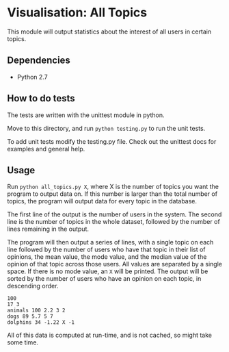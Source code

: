 Visualisation: All Topics
=========================

This module will output statistics about the interest of all users in certain topics.

Dependencies
------------

- Python 2.7

How to do tests
------------

The tests are written with the unittest module in python.

Move to this directory, and run `python testing.py` to run the unit tests.

To add unit tests modify the testing.py file.
Check out the unittest docs for examples and general help.

Usage
-----

Run `python all_topics.py X`, where X is the number of topics you want the program to output data on. If this number is larger than the total number of topics, the program will output data for every topic in the database.

The first line of the output is the number of users in the system. The second line is the number of topics in the whole dataset, followed by the number of lines remaining in the output.

The program will then output a series of lines, with a single topic on each line followed by the number of users who have that topic in their list of opinions, the mean value, the mode value, and the median value of the opinion of that topic across those users. All values are separated by a single space. If there is no mode value, an `X` will be printed. The output will be sorted by the number of users who have an opinion on each topic, in descending order.

```
100
17 3
animals 100 2.2 3 2
dogs 89 5.7 5 7
dolphins 34 -1.22 X -1
```

All of this data is computed at run-time, and is not cached, so might take some time.
